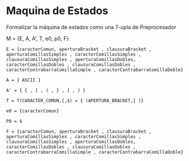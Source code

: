 
# Maquina de Estados
Formalizar la máquina de estados como una 7-upla de Preprocesador
 

M = {E, A, A', T, e0, p0, F}


    E = {caracterComun, aperturaBracket , clausuraBracket , aperturaComillasSimples , caracterComillasSimples , clausuraComillasSimples , aperturaComillasDobles,                            caracterComillasDobles , clausuraComillasDobles , caracterContrabarraComillaSimple , caracterContrabarraComillaDoble} 
    
    A = { ASCII }
    
    A' = { { , [ , ( , } , ] , ) }
    
    T = T(CARACTER_COMUN,{,$) = { (APERTURA_BRACKET,{ )}
    
    e0 = {caracterComun}
    
    P0 = $
    
    F = {caracterComun, aperturaBracket , clausuraBracket , aperturaComillasSimples , caracterComillasSimples , clausuraComillasSimples , aperturaComillasDobles,                            caracterComillasDobles , clausuraComillasDobles , caracterContrabarraComillaSimple , caracterContrabarraComillaDoble}


    
    
    
